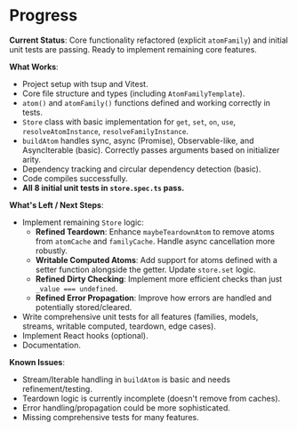 # Progress

**Current Status**: Core functionality refactored (explicit `atomFamily`) and initial unit tests are passing. Ready to implement remaining core features.

**What Works**:
- Project setup with tsup and Vitest.
- Core file structure and types (including `AtomFamilyTemplate`).
- `atom()` and `atomFamily()` functions defined and working correctly in tests.
- `Store` class with basic implementation for `get`, `set`, `on`, `use`, `resolveAtomInstance`, `resolveFamilyInstance`.
- `buildAtom` handles sync, async (Promise), Observable-like, and AsyncIterable (basic). Correctly passes arguments based on initializer arity.
- Dependency tracking and circular dependency detection (basic).
- Code compiles successfully.
- **All 8 initial unit tests in `store.spec.ts` pass.**

**What's Left / Next Steps**:
- Implement remaining `Store` logic:
    - **Refined Teardown**: Enhance `maybeTeardownAtom` to remove atoms from `atomCache` and `familyCache`. Handle async cancellation more robustly.
    - **Writable Computed Atoms**: Add support for atoms defined with a setter function alongside the getter. Update `store.set` logic.
    - **Refined Dirty Checking**: Implement more efficient checks than just `_value === undefined`.
    - **Refined Error Propagation**: Improve how errors are handled and potentially stored/cleared.
- Write comprehensive unit tests for all features (families, models, streams, writable computed, teardown, edge cases).
- Implement React hooks (optional).
- Documentation.

**Known Issues**:
- Stream/Iterable handling in `buildAtom` is basic and needs refinement/testing.
- Teardown logic is currently incomplete (doesn't remove from caches).
- Error handling/propagation could be more sophisticated.
- Missing comprehensive tests for many features.